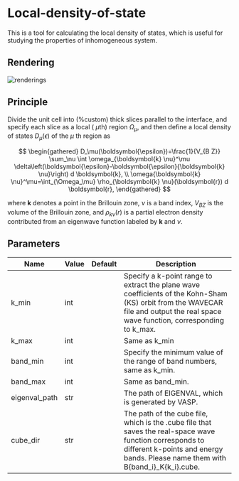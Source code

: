 # Local-density-of-state
This is a tool for calculating the local density of states, which is useful for studying the properties of inhomogeneous system.
## Rendering
![renderings](https://user-images.githubusercontent.com/60209970/224648756-dfc02b7d-462a-4e37-8ad1-861f87c7f218.png)

## Principle
Divide the unit cell into (%custom) thick slices parallel to the interface, and specify each slice as a local ( $\mu \mathrm{th})$ region $\Omega_\mu$, and then define a local density of states $D_\mu(\epsilon)$ of the $\mu$ th region as

$$
\begin{gathered}
D_\mu(\boldsymbol{\epsilon})=\frac{1}{V_{B Z}} \sum_\nu \int \omega_{\boldsymbol{k} \nu}^\mu \delta\left(\boldsymbol{\epsilon}-\boldsymbol{\epsilon}{\boldsymbol{k} \nu}\right) d \boldsymbol{k}, \\
\omega{\boldsymbol{k} \nu}^\mu=\int_{\Omega_\mu} \rho_{\boldsymbol{k} \nu}(\boldsymbol{r}) d \boldsymbol{r},
\end{gathered}
$$


where $\boldsymbol{k}$ denotes a point in the Brillouin zone, $\nu$ is a band index, $V_{B Z}$ is the volume of the Brillouin zone, and $\rho_{k \nu}(r)$ is a partial electron density contributed from an eigenwave function labeled by $\boldsymbol{k}$ and $\nu$. 

## Parameters 
| Name      | Value     | Default | Description                                                                                               |
| --------- | --------- | ------- | --------------------------------------------------------------------------------------------------------- |
| k_min    | int     |        | Specify a k-point range to extract the plane wave coefficients of the Kohn-Sham (KS) orbit from the WAVECAR file and output the real space wave function, corresponding to k_max.|
| k_max | int     |         | Same as k_min |
| band_min | int     |         | Specify the minimum value of the range of band numbers, same as k_min. |
| band_max | int     |         | Same as band_min. |
| eigenval_path | str     |         | The path of EIGENVAL, which is generated by VASP. |
| cube_dir | str     |         | The path of the cube file, which is the .cube file that saves the real-space wave function corresponds to different k-points and energy bands. Please name them with B{band_i}_K{k_i}.cube. |
